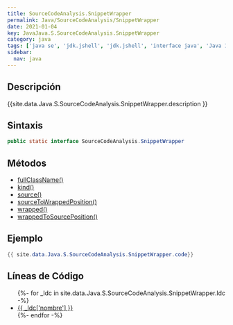```yaml
---
title: SourceCodeAnalysis.SnippetWrapper
permalink: Java/SourceCodeAnalysis/SnippetWrapper
date: 2021-01-04
key: JavaJava.S.SourceCodeAnalysis.SnippetWrapper
category: java
tags: ['java se', 'jdk.jshell', 'jdk.jshell', 'interface java', 'Java 1.0']
sidebar: 
  nav: java
---
```


## Descripción
{{site.data.Java.S.SourceCodeAnalysis.SnippetWrapper.description }}

## Sintaxis
~~~java
public static interface SourceCodeAnalysis.SnippetWrapper
~~~

## Métodos
* [fullClassName()](/Java/SourceCodeAnalysis/SnippetWrapper/fullClassName)
* [kind()](/Java/SourceCodeAnalysis/SnippetWrapper/kind)
* [source()](/Java/SourceCodeAnalysis/SnippetWrapper/source)
* [sourceToWrappedPosition()](/Java/SourceCodeAnalysis/SnippetWrapper/sourceToWrappedPosition)
* [wrapped()](/Java/SourceCodeAnalysis/SnippetWrapper/wrapped)
* [wrappedToSourcePosition()](/Java/SourceCodeAnalysis/SnippetWrapper/wrappedToSourcePosition)

## Ejemplo
~~~java
{{ site.data.Java.S.SourceCodeAnalysis.SnippetWrapper.code}}
~~~

## Líneas de Código
<ul>
{%- for _ldc in site.data.Java.S.SourceCodeAnalysis.SnippetWrapper.ldc -%}
   <li>
       <a href="{{_ldc['url'] }}">{{ _ldc['nombre'] }}</a>
   </li>
{%- endfor -%}
</ul>
